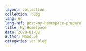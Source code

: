 ```yaml
---
layout: collection
collection: blog
lang: en
lang-ref: post-my-homespace-prepare
title: My Homespace
date: 2020-01-08
author: Moodule
categories: en blog
---
```

